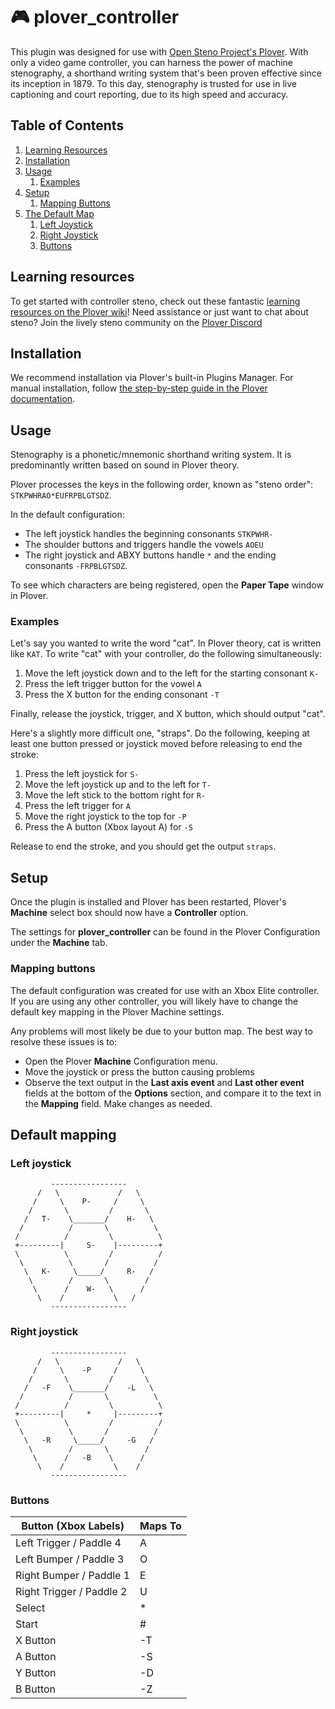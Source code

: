 # 🎮 plover_controller

This plugin was designed for use with [Open Steno Project's Plover](https://openstenoproject.org).
With only a video game controller, you can harness the power of machine stenography, a shorthand writing system that's been proven effective since its inception in 1879.
To this day, stenography is trusted for use in live captioning and court reporting, due to its high speed and accuracy.

## Table of Contents

1. [Learning Resources](#learning-resources)
1. [Installation](#installation)
1. [Usage](#usage)
    1. [Examples](#examples)
1. [Setup](#setup)
    1. [Mapping Buttons](#mapping-buttons)
1. [The Default Map](#the-default-map)
    1. [Left Joystick](#left-joystick)
    1. [Right Joystick](#right-joystick)
    1. [Buttons](#right-joystick)

## Learning resources

To get started with controller steno, check out these fantastic [learning resources on the Plover wiki](https://github.com/openstenoproject/plover/wiki/Learning-Stenography)!
Need assistance or just want to chat about steno? Join the lively steno community on the [Plover Discord](https://discord.com/invite/0lQde43a6dGmAMp2)

## Installation

We recommend installation via Plover's built-in Plugins Manager.
For manual installation, follow [the step-by-step guide in the Plover documentation](https://plover.readthedocs.io/en/latest/cli_reference.html#plugin-installer).

## Usage

Stenography is a phonetic/mnemonic shorthand writing system.
It is predominantly written based on sound in Plover theory.

Plover processes the keys in the following order, known as "steno order":
`STKPWHRAO*EUFRPBLGTSDZ`.

In the default configuration:

- The left joystick handles the beginning consonants `STKPWHR-`
- The shoulder buttons and triggers handle the vowels `AOEU`
- The right joystick and ABXY buttons handle `*` and the ending consonants `-FRPBLGTSDZ`.

To see which characters are being registered, open the **Paper Tape** window in Plover.

### Examples

Let's say you wanted to write the word "cat".
In Plover theory, cat is written like `KAT`.
To write "cat" with your controller, do the following simultaneously:

1. Move the left joystick down and to the left for the starting consonant `K-`
2. Press the left trigger button for the vowel `A`
3. Press the X button for the ending consonant `-T`

Finally, release the joystick, trigger, and X button, which should output "cat".

Here's a slightly more difficult one, "straps".
Do the following, keeping at least one button pressed or joystick moved before releasing to end the stroke:

1. Press the left joystick for `S-`
2. Move the left joystick up and to the left for `T-`
3. Move the left stick to the bottom right for `R-`
4. Press the left trigger for `A`
5. Move the right joystick to the top for `-P`
6. Press the A button (Xbox layout A) for `-S`

Release to end the stroke, and you should get the output `straps`.

## Setup

Once the plugin is installed and Plover has been restarted, Plover's **Machine** select box should now have a **Controller** option.

The settings for **plover_controller** can be found in the Plover Configuration under the **Machine** tab.

### Mapping buttons

The default configuration was created for use with an Xbox Elite controller.
If you are using any other controller, you will likely have to change the default key mapping in the Plover Machine settings.

Any problems will most likely be due to your button map. The best way to resolve these issues is to:

- Open the Plover **Machine** Configuration menu.
- Move the joystick or press the button causing problems
- Observe the text output in the **Last axis event** and **Last other event** fields at the bottom of the **Options** section, and compare it to the text in the **Mapping** field. Make changes as needed.

## Default mapping

### Left joystick

```
         -----------------
      /   \             /   \
     /     \    P-     /     \
    /       \         /       \
   /   T-    \_______/    H-   \
  /          /       \          \
 /          /         \          \
 +---------|     S-    |---------+
 \          \         /          /
  \          \       /          /
   \   K-     \_____/     R-   /
    \        /       \        /
     \      /    W-   \      /
      \    /           \   /
         -----------------
```
### Right joystick

```
         -----------------
      /   \             /   \
     /     \    -P     /     \
    /       \         /       \
   /   -F    \_______/    -L   \
  /          /       \          \
 /          /         \          \
 +---------|     *     |---------+
 \          \         /          /
  \          \       /          /
   \   -R     \_____/     -G   /
    \        /       \        /
     \      /   -B    \      /
      \    /           \    /
         -----------------
```

### Buttons

| Button (Xbox Labels)     | Maps To  |
|--------------------------|----------|
| Left Trigger / Paddle 4  | A        |
| Left Bumper / Paddle 3   | O        |
| Right Bumper / Paddle 1  | E        |
| Right Trigger / Paddle 2 | U        |
| Select                   | *        |
| Start                    | #        |
| X Button                 | -T       |
| A Button                 | -S       |
| Y Button                 | -D       |
| B Button                 | -Z       |
